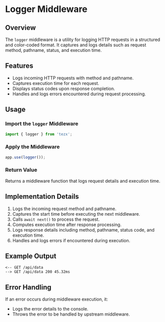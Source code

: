 # Logger Middleware

## Overview

The `logger` middleware is a utility for logging HTTP requests in a structured and color-coded format. It captures and logs details such as request method, pathname, status, and execution time.

## Features

- Logs incoming HTTP requests with method and pathname.
- Captures execution time for each request.
- Displays status codes upon response completion.
- Handles and logs errors encountered during request processing.

## Usage

### Import the `logger` Middleware

```ts
import { logger } from 'tezx';
```

### Apply the Middleware

```ts
app.use(logger());
```

### Return Value

Returns a middleware function that logs request details and execution time.

## Implementation Details

1. Logs the incoming request method and pathname.
2. Captures the start time before executing the next middleware.
3. Calls `await next()` to process the request.
4. Computes execution time after response processing.
5. Logs response details including method, pathname, status code, and execution time.
6. Handles and logs errors if encountered during execution.

## Example Output

```
<-- GET /api/data
--> GET /api/data 200 45.32ms
```

## Error Handling

If an error occurs during middleware execution, it:

- Logs the error details to the console.
- Throws the error to be handled by upstream middleware.
